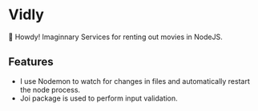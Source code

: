 # Vidly
👋 Howdy!
Imaginnary Services for renting out movies in NodeJS.

## Features
- I use Nodemon to watch for changes in files and automatically restart the node process.
- Joi package is used to perform input validation. 
